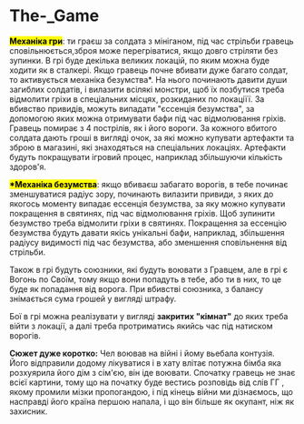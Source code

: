 # The-_Game
<mark><b>Механіка гри</b></mark>: ти граєш за солдата з мініганом, під час стрільби гравець сповільнюється,зброя може перегріватися, якщо довго стріляти без зупинки.
В грі буде декілька великих локацій, по яким можна буде ходити як в сталкері.
Якщо гравець почне вбивати дуже багато солдат, то активується механіка безумства*.
На нього починають давити души загиблих солдатів, і вилазити всілякі монстри, щоб їх позбутися треба відмолити гріхи в спеціальних місцях, розкиданих по локаціїї. За вбивство привидів, можуть випадати "єссенція безумства", за допомогою яких можна отримувати бафи під час відмолювання гріхів.
Гравець помирає з 4 пострілів, як і його вороги. За кожного вбитого солдата дають гроші в вигляді очок, за які можно купувати артефакти та зброю в магазині, які знаходяться на спеціальних локаціях. Артефакти будуть покращувати ігровий процес, наприклад збільшуючи кількість здоров'я.

<mark><b>*Механіка безумства</b></mark>: якщо вбиваєш забагато ворогів, в тебе починає зменшуватися радіус зору, починають вилазити привиди, з яких до якогось моменту випадає ессенція безумства, за яку можно купувати покращення в святинях, під час відмолювання гріхів. Щоб зупинити безумство треба відмолити гріхи в святинях. Покращення за ессенцію безумства будуть давати якісь унікальні бафи, наприклад, збільшення радіусу видимості під час безумства, або зменшення сповільнення від стрільби.

Також в грі будуть союзники, які будуть воювати з Гравцем, але в грі є Вогонь по Своїм, тому якщо вони попадуть в тебе, або ти в них, то це буде як попадання від ворога. При вбивстві союзника, з балансу знімається сума грошей у вигляді штрафу.

Бої в грі можна реалізувати у вигляді <b>закритих "кімнат"</b> до яких треба війти з локації, а далі треба протриматись якийсь час під натиском ворогів.

<b>Сюжет дуже коротко:</b>
Чел воював на війні і йому вьебала контузія.
Його відправили додому лікуватися і в хату влітає потужна бімба
яка розхуярила його дім з сім'єю, він іде воювати.  Спочатку гравець не 
знає всієї картини, тому що на початку буде вестись розповідь від слів
ГГ , якому промили мізки пропогандою, і під кінець війни ми дізнаємось, що насправді його країна першою напала, і що він більше як окупант, ніж як захисник.

